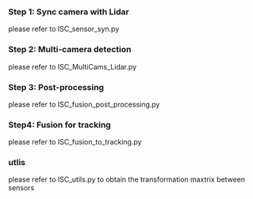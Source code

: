 ### Step 1: Sync camera with Lidar
please refer to ISC_sensor_syn.py

### Step 2: Multi-camera detection
please refer to ISC_MultiCams_Lidar.py

### Step 3: Post-processing
please refer to ISC_fusion_post_processing.py

### Step4: Fusion for tracking
please refer to ISC_fusion_to_tracking.py 


### utlis
please refer to ISC_utils.py to obtain the transformation maxtrix between sensors